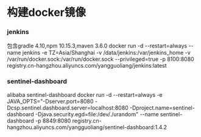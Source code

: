 # 构建docker镜像

### jenkins
包含gradle 4.10,npm 10.15.3,maven 3.6.0
docker run -d --restart=always --name jenkins -e TZ=Asia/Shanghai  -v /data/jenkins:/var/jenkins_home -v /var/run/docker.sock:/var/run/docker.sock --privileged=true -p 8100:8080  registry.cn-hangzhou.aliyuncs.com/yangguoliang/jenkins:latest

### sentinel-dashboard
alibaba sentinel-dashboard
docker run -d --restart=always -e JAVA_OPTS="-Dserver.port=8080 -Dcsp.sentinel.dashboard.server=localhost:8080 -Dproject.name=sentinel-dashboard -Djava.security.egd=file:/dev/./urandom" --name sentinel-dashboard -p 8849:8080 registry.cn-hangzhou.aliyuncs.com/yangguoliang/sentinel-dashboard:1.4.2